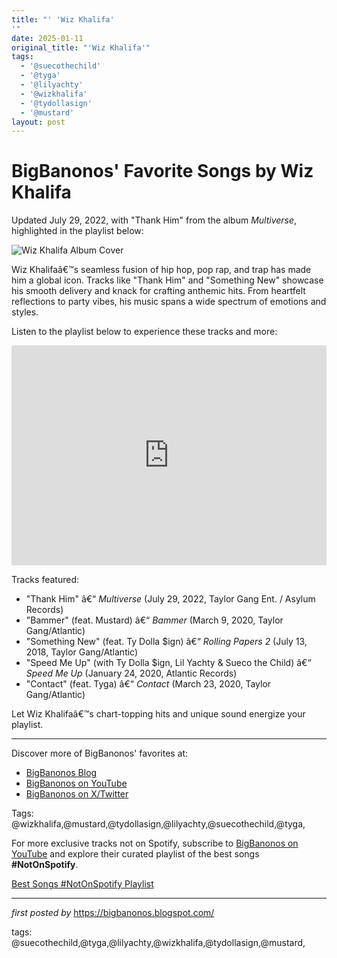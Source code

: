 ```yaml
---
title: "' 'Wiz Khalifa'
'"
date: 2025-01-11
original_title: "'Wiz Khalifa'"
tags:
  - '@suecothechild'
  - '@tyga'
  - '@lilyachty'
  - '@wizkhalifa'
  - '@tydollasign'
  - '@mustard'
layout: post
---
```

<div class="post-title"> <h1>BigBanonos' Favorite Songs by Wiz Khalifa</h1>
</div>
<p>Updated July 29, 2022, with "Thank Him" from the album <i>Multiverse</i>, highlighted in the playlist below:</p>
<div class="post-image"> <img src="https://thefader-res.cloudinary.com/private_images/w_640,c_limit,f_auto,q_auto:eco/GettyImages-1000786710_jyh1an/wiz-khalifa-docuseries-apple-music-behind-the-cam.jpg" alt="Wiz Khalifa Album Cover">
</div>
<p>Wiz Khalifaâ€™s seamless fusion of hip hop, pop rap, and trap has made him a global icon. Tracks like "Thank Him" and "Something New" showcase his smooth delivery and knack for crafting anthemic hits. From heartfelt reflections to party vibes, his music spans a wide spectrum of emotions and styles.</p>
<p>Listen to the playlist below to experience these tracks and more:</p>
<div class="spotify-embed"> <iframe src="https://open.spotify.com/embed/playlist/3Fi8XlaBZLQXuljmZKKO0S?utm_source=generator" width="100%" height="352" frameBorder="0" allowfullscreen="" allow="autoplay; clipboard-write; encrypted-media; fullscreen; picture-in-picture" loading="lazy"></iframe>
</div>
<p>Tracks featured:</p>
<ul> <li>"Thank Him" â€“ <i>Multiverse</i> (July 29, 2022, Taylor Gang Ent. / Asylum Records)</li> <li>"Bammer" (feat. Mustard) â€“ <i>Bammer</i> (March 9, 2020, Taylor Gang/Atlantic)</li> <li>"Something New" (feat. Ty Dolla $ign) â€“ <i>Rolling Papers 2</i> (July 13, 2018, Taylor Gang/Atlantic)</li> <li>"Speed Me Up" (with Ty Dolla $ign, Lil Yachty & Sueco the Child) â€“ <i>Speed Me Up</i> (January 24, 2020, Atlantic Records)</li> <li>"Contact" (feat. Tyga) â€“ <i>Contact</i> (March 23, 2020, Taylor Gang/Atlantic)</li>
</ul>
<p>Let Wiz Khalifaâ€™s chart-topping hits and unique sound energize your playlist.</p>
<hr>
<div class="post-footer"> <p>Discover more of BigBanonos' favorites at:</p> <ul> <li><a href="https://bigbanonos.blogspot.com/" target="_blank">BigBanonos Blog</a></li> <li><a href="https://www.youtube.com/@BigBanonos" target="_blank">BigBanonos on YouTube</a></li> <li><a href="https://x.com/bigbanonos" target="_blank">BigBanonos on X/Twitter</a></li> </ul>
</div>
<div class="post-tags"> Tags: @wizkhalifa,@mustard,@tydollasign,@lilyachty,@suecothechild,@tyga,
</div>


<!--Subscribe and Playlist Links-->
<div>
    <p>For more exclusive tracks not on Spotify, subscribe to <a href="https://www.youtube.com/@BigBanonos" target="_blank">BigBanonos on YouTube</a> and explore their curated playlist of the best songs <strong>#NotOnSpotify</strong>.</p>
    <p><a href="https://www.youtube.com/playlist?list=PLtuNtuTatqI0kFahUCbtbfenC_ET5O_tr" target="_blank">Best Songs #NotOnSpotify Playlist<br /></a></p></div>

<hr />

<p><em>first posted by</em> <a href="https://bigbanonos.blogspot.com/" rel="noopener" target="_new">https://bigbanonos.blogspot.com/</a></p>

<p>tags: @suecothechild,@tyga,@lilyachty,@wizkhalifa,@tydollasign,@mustard,</p>
